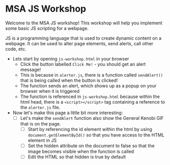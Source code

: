 # MSA JS Workshop

Welcome to the MSA JS workshop! This workshop will help you implement some basic JS scripting for a webpage.

JS is a programming language that is used to create dynamic content on a webpage. It can be used to alter page elements, send alerts, call other code, etc.

* Lets start by opening `js-workshop.html` in your browser
  * Click the button labelled `Click Me!` - you should get an alert message!
  * This is because in `alerter.js`, there is a function called `sendAlert()` that is being called when the button is clicked!
  * The function sends an alert, which shows up as a popup on your browser when it is triggered
  * The function is referenced in `js-workshop.html` because within the html head, there is a `<script></script>` tag containing a reference to the `alerter.js` file.
* Now let's make this page a little bit more interesting:
    - [ ] Let's make the `sendAlert` function also show the General Kenobi GIF that is on the page.
      - [ ] Start by referencing the id element within the html by using `document.getElementById()` so that you have access to the HTML element in JS
      - [ ] Set the hidden attribute on the document to false so that the image becomes visible when the function is called
      - [ ] Edit the HTML so that hidden is true by default 